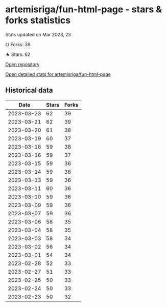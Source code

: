 # artemisriga/fun-html-page - stars & forks statistics

Stats updated on Mar 2023, 23

☋ Forks: 39

★ Stars: 62

[Open repository](https://github.com/artemisriga/fun-html-page)

[Open detailed stats for artemisriga/fun-html-page](https://reviewgithub.com/rep/artemisriga/fun-html-page)

## Historical data
| Date | Stars | Forks |
|------|-------|-------|
| 2023-03-23 | 62 | 39 | 
| 2023-03-21 | 62 | 39 | 
| 2023-03-20 | 61 | 38 | 
| 2023-03-19 | 60 | 37 | 
| 2023-03-18 | 59 | 38 | 
| 2023-03-16 | 59 | 37 | 
| 2023-03-15 | 59 | 36 | 
| 2023-03-14 | 59 | 36 | 
| 2023-03-13 | 59 | 36 | 
| 2023-03-11 | 60 | 36 | 
| 2023-03-10 | 59 | 36 | 
| 2023-03-09 | 59 | 36 | 
| 2023-03-07 | 59 | 36 | 
| 2023-03-06 | 58 | 35 | 
| 2023-03-04 | 58 | 35 | 
| 2023-03-03 | 58 | 34 | 
| 2023-03-02 | 56 | 34 | 
| 2023-03-01 | 54 | 34 | 
| 2023-02-28 | 52 | 33 | 
| 2023-02-27 | 51 | 33 | 
| 2023-02-25 | 50 | 33 | 
| 2023-02-24 | 50 | 33 | 
| 2023-02-23 | 50 | 32 | 

